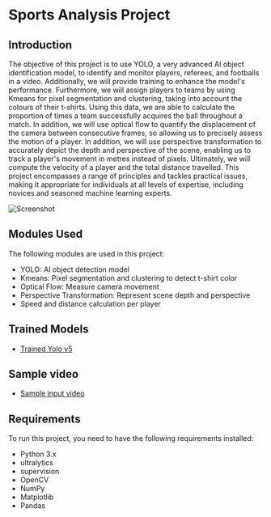 # Sports Analysis Project

## Introduction
The objective of this project is to use YOLO, a very advanced AI object identification model, to identify and monitor players, referees, and footballs in a video. Additionally, we will provide training to enhance the model's performance. Furthermore, we will assign players to teams by using Kmeans for pixel segmentation and clustering, taking into account the colours of their t-shirts. Using this data, we are able to calculate the proportion of times a team successfully acquires the ball throughout a match. In addition, we will use optical flow to quantify the displacement of the camera between consecutive frames, so allowing us to precisely assess the motion of a player. In addition, we will use perspective transformation to accurately depict the depth and perspective of the scene, enabling us to track a player's movement in metres instead of pixels. Ultimately, we will compute the velocity of a player and the total distance travelled. This project encompasses a range of principles and tackles practical issues, making it appropriate for individuals at all levels of expertise, including novices and seasoned machine learning experts.


![Screenshot](output_videos/screenshot.png)

## Modules Used
The following modules are used in this project:
- YOLO: AI object detection model
- Kmeans: Pixel segmentation and clustering to detect t-shirt color
- Optical Flow: Measure camera movement
- Perspective Transformation: Represent scene depth and perspective
- Speed and distance calculation per player

## Trained Models
- [Trained Yolo v5](https://drive.google.com/file/d/1DC2kCygbBWUKheQ_9cFziCsYVSRw6axK/view?usp=sharing)

## Sample video
-  [Sample input video](https://drive.google.com/file/d/1t6agoqggZKx6thamUuPAIdN_1zR9v9S_/view?usp=sharing)

## Requirements
To run this project, you need to have the following requirements installed:
- Python 3.x
- ultralytics
- supervision
- OpenCV
- NumPy
- Matplotlib
- Pandas
